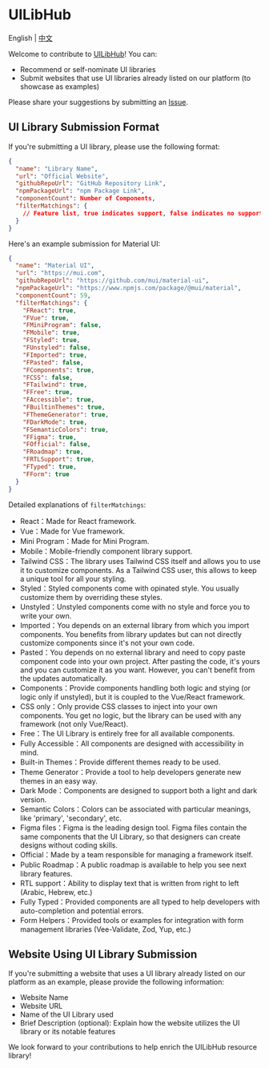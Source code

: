 # UILibHub

English | [中文](./README-zh.md)

Welcome to contribute to [UILibHub](https://uilibhub.com)! You can:
- Recommend or self-nominate UI libraries
- Submit websites that use UI libraries already listed on our platform (to showcase as examples)

Please share your suggestions by submitting an [Issue](https://github.com/aidevtoolkit/uilibhub/issues).

## UI Library Submission Format
If you're submitting a UI library, please use the following format:

```json
{
  "name": "Library Name",
  "url": "Official Website",
  "githubRepoUrl": "GitHub Repository Link",
  "npmPackageUrl": "npm Package Link",
  "componentCount": Number of Components,
  "filterMatchings": {
    // Feature list, true indicates support, false indicates no support
  }
}
```

Here's an example submission for Material UI:

```json
{
  "name": "Material UI",
  "url": "https://mui.com",
  "githubRepoUrl": "https://github.com/mui/material-ui",
  "npmPackageUrl": "https://www.npmjs.com/package/@mui/material",
  "componentCount": 59,
  "filterMatchings": {
    "FReact": true,
    "FVue": true,
    "FMiniProgram": false,
    "FMobile": true,
    "FStyled": true,
    "FUnstyled": false,
    "FImported": true,
    "FPasted": false,
    "FComponents": true,
    "FCSS": false,
    "FTailwind": true,
    "FFree": true,
    "FAccessible": true,
    "FBuiltinThemes": true,
    "FThemeGenerator": true,
    "FDarkMode": true,
    "FSemanticColors": true,
    "FFigma": true,
    "FOfficial": false,
    "FRoadmap": true,
    "FRTLSupport": true,
    "FTyped": true,
    "FForm": true
  }
}
```

Detailed explanations of `filterMatchings`:
- React：Made for React framework.
- Vue：Made for Vue framework.
- Mini Program：Made for Mini Program.
- Mobile：Mobile-friendly component library support.
- Tailwind CSS：The library uses Tailwind CSS itself and allows you to use it to customize components. As a Tailwind CSS user, this allows to keep a unique tool for all your styling.
- Styled：Styled components come with opinated style. You usually customize them by overriding these styles.
- Unstyled：Unstyled components come with no style and force you to write your own.
- Imported：You depends on an external library from which you import components. You benefits from library updates but can not directly customize components since it's not your own code.
- Pasted：You depends on no external library and need to copy paste component code into your own project. After pasting the code, it's yours and you can customize it as you want. However, you can't benefit from the updates automatically.
- Components：Provide components handling both logic and stying (or logic only if unstyled), but it is coupled to the Vue/React framework.
- CSS only：Only provide CSS classes to inject into your own components. You get no logic, but the library can be used with any framework (not only Vue/React).
- Free：The UI Library is entirely free for all available components.
- Fully Accessible：All components are designed with accessibility in mind.
- Built-in Themes：Provide different themes ready to be used.
- Theme Generator：Provide a tool to help developers generate new themes in an easy way.
- Dark Mode：Components are designed to support both a light and dark version.
- Semantic Colors：Colors can be associated with particular meanings, like 'primary', 'secondary', etc.
- Figma files：Figma is the leading design tool. Figma files contain the same components that the UI Library, so that designers can create designs without coding skills.
- Official：Made by a team responsible for managing a framework itself.
- Public Roadmap：A public roadmap is available to help you see next library features.
- RTL support：Ability to display text that is written from right to left (Arabic, Hebrew, etc.)
- Fully Typed：Provided components are all typed to help developers with auto-completion and potential errors.
- Form Helpers：Provided tools or examples for integration with form management libraries (Vee-Validate, Zod, Yup, etc.)

## Website Using UI Library Submission
If you're submitting a website that uses a UI library already listed on our platform as an example, please provide the following information:
- Website Name
- Website URL
- Name of the UI Library used
- Brief Description (optional): Explain how the website utilizes the UI library or its notable features

We look forward to your contributions to help enrich the UILibHub resource library!
